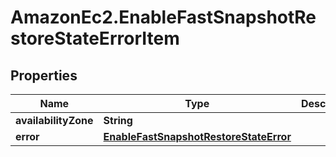 # AmazonEc2.EnableFastSnapshotRestoreStateErrorItem

## Properties

Name | Type | Description | Notes
------------ | ------------- | ------------- | -------------
**availabilityZone** | **String** |  | [optional] 
**error** | [**EnableFastSnapshotRestoreStateError**](EnableFastSnapshotRestoreStateError.md) |  | [optional] 


